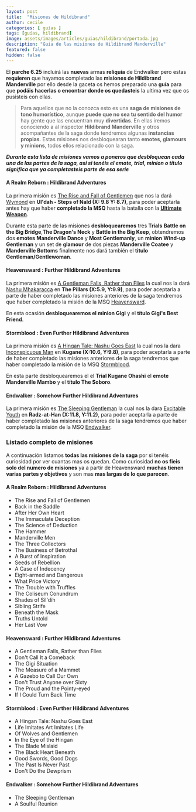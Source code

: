 ```yaml
---
layout: post
title:  "Misiones de Hildibrand"
author: cecile
categories: [ guías ]
tags: [guías, hildibrand]
image: assets/images/articles/guias/hildibrand/portada.jpg
description: "Guia de las misiones de Hildibrand Manderville"
featured: false
hidden: false
---
```


El **parche 6.25** incluirá las **nuevas** armas **reliquia** de Endwalker pero estas **requieren** que hayamos completado las **misiones de Hildibrand Manderville** por ello desde la gaceta os hemos preparado una **guía** para que **podáis hacerlas o encontrar donde os quedasteis** la  ultima vez que os pusisteis con ellas.

<blockquote>
Para aquellos que no la conozca esto es una <b>saga de misiones de tono humorístico</b>, aunque <b>puede que no sea tu sentido del humor</b> hay gente que las encuentran muy <b>divertidas</b>. En ellas iremos conociendo a al inspector <b>Hildibrand Manderville</b> y otros acompañantes de la saga donde tendremos algunas <b>instancias propias</b>. Estas misiones nos desbloquearan tanto <b>emotes, glamours y minions</b>, todos ellos relacionado con la saga.
</blockquote>

***Durante esta lista de misiones vamos a poneros que desbloquean cada una de las partes de la saga, asi si tenéis el emote, trial, minion o titulo significa que ya completasteis parte de esa serie***

#### A Realm Reborn : Hildibrand Adventures

La primera misión es <a href="https://eu.finalfantasyxiv.com/lodestone/playguide/db/quest/ee0ea475af7/" class="eorzeadb_link" target="_blank">The Rise and Fall of Gentlemen</a> que nos la dará <a href="https://eu.finalfantasyxiv.com/lodestone/playguide/db/npc/npc/d915f773e22/" class="eorzeadb_link" target="_blank">Wymond</a> en **Ul'dah - Steps of Nald (X: 9.8 Y: 8.7)**, para poder aceptarla antes hay que haber **completado la MSQ** hasta la batalla con la <a href="https://eu.finalfantasyxiv.com/lodestone/playguide/db/quest/2ba6b3e60da/" class="eorzeadb_link" target="_blank">**Ultimate Weapon**</a>.

Durante esta parte de las misiones **desbloquearemos** tres **Trials** **Battle on the Big Bridge**,**The Dragon's Neck** y **Battle in the Big Keep**, obtendremos dos **emotes** **Manderville Dance** y **Most Gentlemanly**, un **minion** **Wind-up Gentleman** y un set de **glamour** de dos piezas **Manderville Coatee** y **Manderville Bottoms** finalmente nos dará también el **titulo** **Gentleman/Gentlewoman**.


#### Heavensward : Further Hildibrand Adventures

La primera misión es <a href="https://eu.finalfantasyxiv.com/lodestone/playguide/db/quest/5ee7fb29536/" class="eorzeadb_link" target="_blank">A Gentleman Falls, Rather than Flies</a> la cual nos la dará <a href="https://eu.finalfantasyxiv.com/lodestone/playguide/db/npc/npc/a4f5fe724f9/" class="eorzeadb_link" target="_blank">Nashu Mhakaracca</a> en **The Pillars (X:5.9, Y:9.9)**, para poder aceptarla a parte de haber completado las misiones anteriores de la saga tendremos que haber completado la misión de la MSQ <a href="https://eu.finalfantasyxiv.com/lodestone/playguide/db/quest/29fa56153f5/" class="eorzeadb_link" target="_blank">Heavensward</a>.

En esta ocasión **desbloquearemos el minion Gigi** y el **título Gigi's Best Friend**.

#### Stormblood : Even Further Hildibrand Adventures

La primera misión es <a href="https://eu.finalfantasyxiv.com/lodestone/playguide/db/quest/e52e0518ad4/" class="eorzeadb_link" target="_blank">A Hingan Tale: Nashu Goes East</a> la cual nos la dara <a href="https://eu.finalfantasyxiv.com/lodestone/playguide/db/npc/npc/635b76a5642/" class="eorzeadb_link" target="_blank">Inconspicuous Man</a> en **Kugane (X:10.6, Y:9.8)**, para poder aceptarla a parte de haber completado las misiones anteriores de la saga tendremos que haber completado la misión de la MSQ <a href="https://eu.finalfantasyxiv.com/lodestone/playguide/db/quest/08908744553/" class="eorzeadb_link" target="_blank">Stormblood</a>.

En esta parte desbloquearemos el el **Trial Kugane Ohashi** el **emote Manderville Mambo** y el **título The Soboro**.

#### Endwalker : Somehow Further Hildibrand Adventures

La primera misión es <a href="https://eu.finalfantasyxiv.com/lodestone/playguide/db/quest/6453694d171/" class="eorzeadb_link" target="_blank">The Sleeping Gentleman</a> la cual nos la dara <a href="https://eu.finalfantasyxiv.com/lodestone/playguide/db/npc/npc/d0c21966194/" class="eorzeadb_link" target="_blank">Excitable Youth</a> en **Radz-at-Han (X:11.8, Y:11.2)**, para poder aceptarla a parte de haber completado las misiones anteriores de la saga tendremos que haber completado la misión de la MSQ <a href="https://eu.finalfantasyxiv.com/lodestone/playguide/db/quest/52a65d1961d/" class="eorzeadb_link" target="_blank">Endwalker</a>.


### Listado completo de misiones

A continuación listamos **todas las misiones de la saga** por si tenéis curiosidad por ver cuantas mas os quedan. Como curiosidad **no os fieis solo del numero de misiones** ya a partir de Heavensward **muchas tienen varias partes y objetivos** y son mas **mas largas de lo que parecen**.

#### A Realm Reborn : Hildibrand Adventures

- The Rise and Fall of Gentlemen
- Back in the Saddle
- After Her Own Heart
- The Immaculate Deception
- The Science of Deduction
- The Hammer
- Manderville Men
- The Three Collectors
- The Business of Betrothal
- A Burst of Inspiration
- Seeds of Rebellion
- A Case of Indecency
- Eight-armed and Dangerous
- What Price Victory
- The Trouble with Truffles
- The Coliseum Conundrum
- Shades of Sil'dih
- Sibling Strife
- Beneath the Mask
- Truths Untold
- Her Last Vow

#### Heavensward : Further Hildibrand Adventures

- A Gentleman Falls, Rather than Flies
- Don't Call It a Comeback
- The Gigi Situation
- The Measure of a Mammet
- A Gazebo to Call Our Own
- Don't Trust Anyone over Sixty
- The Proud and the Pointy-eyed
- If I Could Turn Back Time

#### Stormblood : Even Further Hildibrand Adventures

- A Hingan Tale: Nashu Goes East
- Life Imitates Art Imitates Life
- Of Wolves and Gentlemen
- In the Eye of the Hingan
- The Blade Mislaid
- The Black Heart Beneath
- Good Swords, Good Dogs
- The Past Is Never Past
- Don't Do the Dewprism

#### Endwalker : Somehow Further Hildibrand Adventures

- The Sleeping Gentleman	
- A Soulful Reunion